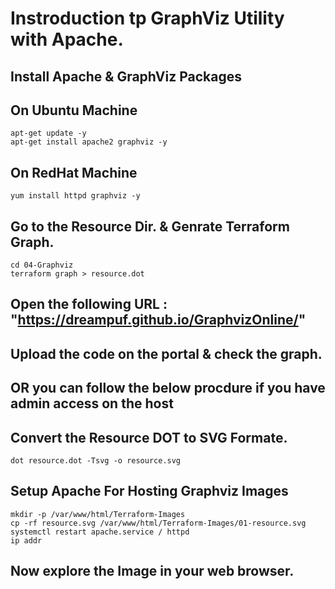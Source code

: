 
# Instroduction tp GraphViz Utility with Apache. 

## Install Apache & GraphViz Packages

## On Ubuntu Machine 
```
apt-get update -y 
apt-get install apache2 graphviz -y 
```



## On RedHat Machine 
```
yum install httpd graphviz -y 
```

## Go to the Resource Dir. & Genrate Terraform Graph. 
```
cd 04-Graphviz
terraform graph > resource.dot
```

## Open the following URL : "https://dreampuf.github.io/GraphvizOnline/"

## Upload the code on the portal & check the graph.


## OR you can follow the below procdure if you have admin access on the host


## Convert the Resource DOT to SVG Formate.
```
dot resource.dot -Tsvg -o resource.svg
```

## Setup Apache For Hosting Graphviz Images 
```
mkdir -p /var/www/html/Terraform-Images
cp -rf resource.svg /var/www/html/Terraform-Images/01-resource.svg
systemctl restart apache.service / httpd
ip addr 
```

## Now explore the Image in your web browser.